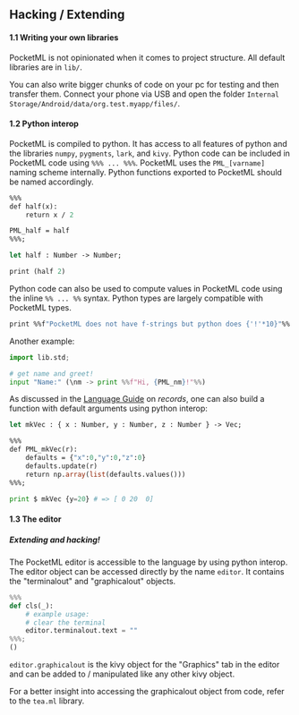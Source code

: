 ## Hacking / Extending

#### 1.1 Writing your own libraries
PocketML is not opinionated when it comes to project structure. All default libraries are in `lib/`.

You can also write bigger chunks of code on your pc for testing and then transfer them. Connect your phone via USB and open the folder `Internal Storage/Android/data/org.test.myapp/files/`.


#### 1.2 Python interop
PocketML is compiled to python. It
has access to all features of python and the
libraries `numpy`, `pygments`, `lark`, and `kivy`.
Python code can be included in PocketML code using
`%%% ... %%%`. PocketML uses the `PML_[varname]` naming scheme internally. Python functions exported to PocketML should be named accordingly.

```sml
%%%
def half(x):
    return x / 2

PML_half = half
%%%;

let half : Number -> Number;

print (half 2)
```

Python code can also be used to compute values
in PocketML code using the inline `%% ... %%` syntax.
Python types are largely compatible with PocketML types.
```sml
print %%f"PocketML does not have f-strings but python does {'!'*10}"%%
```
Another example:
```python
import lib.std;

# get name and greet!
input "Name:" (\nm -> print %%f"Hi, {PML_nm}!"%%)
```

As discussed in the [Language Guide](Guide.md) on _records_, one can also build a function with default arguments using python interop:

```sml
let mkVec : { x : Number, y : Number, z : Number } -> Vec;

%%%
def PML_mkVec(r):
    defaults = {"x":0,"y":0,"z":0}
    defaults.update(r)
    return np.array(list(defaults.values()))
%%%;
```
```python
print $ mkVec {y=20} # => [ 0 20  0]
```

#### 1.3 The editor

##### Extending and hacking!
The PocketML editor is accessible to the language by using python interop.
The editor object can be accessed directly by the name `editor`. It contains the "terminalout"
and "graphicalout" objects.
```python
%%%
def cls(_):
    # example usage:
    # clear the terminal
    editor.terminalout.text = ""
%%%;
()
```
`editor.graphicalout` is the kivy object for the "Graphics" tab in the editor and can be added to / manipulated like any other kivy object.

For a better insight into accessing the graphicalout object from code,
refer to the `tea.ml` library.

